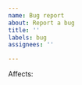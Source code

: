 ```yaml
---
name: Bug report
about: Report a bug
title: ''
labels: bug
assignees: ''

---
```


<!-- what does this bug concern? ("Node interpreter" or "web interpreter") -->
Affects:

<!-- please add a description of the issue below -->

<!--
if there is a certain example program which exemplifies this issue, you can add it below
include expected behavior and actual behavior, if applicable
-->

<!-- if there is any other information, you can add it below -->
